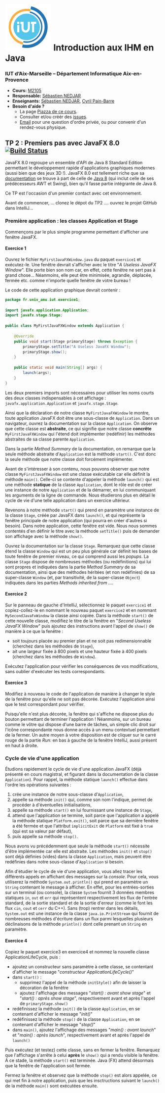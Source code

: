 # <img src="https://raw.githubusercontent.com/IUTInfoAix-M2105/Syllabus/master/assets/logo.png" alt="class logo" class="logo"/> Introduction aux IHM en Java 

### IUT d’Aix-Marseille – Département Informatique Aix-en-Provence

* **Cours:** [M2105](http://cache.media.enseignementsup-recherche.gouv.fr/file/25/09/7/PPN_INFORMATIQUE_256097.pdf)
* **Responsable:** [Sébastien NEDJAR](mailto:sebastien.nedjar@univ-amu.fr)
* **Enseignants:** [Sébastien NEDJAR](mailto:sebastien.nedjar@univ-amu.fr), [Cyril Pain-Barre](mailto:cyril.pain-barre@univ-amu.fr)
* **Besoin d'aide ?**
    * La page [Piazza de ce cours](https://piazza.com/univ-amu.fr/spring2017/m2105/home).
    * Consulter et/ou créér des [issues](https://github.com/IUTInfoAix-M2105/tp1/issues).
    * [Email](mailto:sebastien.nedjar@univ-amu.fr) pour une question d'ordre privée, ou pour convenir d'un rendez-vous physique.

## TP 2 : Premiers pas avec JavaFX 8.0 [![Build Status](https://travis-ci.com/IUTInfoAix-M2105/tp2.svg?token=zPXgu159amQhEb4ShTxW)](https://travis-ci.com/IUTInfoAix-M2105/tp2)

JavaFX 8.0 regroupe un ensemble d'API de Java 8 Standard Edition permettant le développement rapide d'applications graphiques modernes (aussi bien que des jeux 3D !).
JavaFX 8.0 est tellement riche que sa [documentation](https://docs.oracle.com/javase/8/javafx/api/toc.htm) se trouve à part de celle de 
[Java 8](https://docs.oracle.com/javase/8/docs/api/index.html?overview-summary.html) (qui inclut celle de ses prédécesseurs AWT et Swing), bien qu'il fasse partie intégrante de Java 8.

Ce TP est l'occasion d'un premier contact avec cet environnement.

Avant de commencer, ... clonez le dépot du TP2 .... ouvrez le projet GitHub dans IntelliJ...

### Première application : les classes Application et Stage

Commençons par le plus simple programme permettant d'afficher une fenêtre JavaFX.

#### Exercice 1

Ouvrez le fichier `MyFirstJavaFXWindow.java` du paquet `exercice1` et exécutez-le.
Une fenêtre devrait s'afficher avec le titre "*A Useless JavaFX Window*".
Elle porte bien son nom car, en effet, cette fenêtre ne sert pas à grand chose...
Néanmoins, elle peut être minimisée, agrandie, déplacée, fermée etc. comme n'importe quelle fenêtre de votre bureau !

Le code de cette application graphique devrait contenir :

```java
package fr.univ_amu.iut.exercice1;

import javafx.application.Application;
import javafx.stage.Stage;

public class MyFirstJavaFXWindow extends Application {

    @Override
    public void start(Stage primaryStage) throws Exception {
        primaryStage.setTitle("A Useless JavaFX Window");
        primaryStage.show();
    }

    public static void main(String[] args) {
        launch(args);
    }
}
```

Les deux premiers imports sont nécessaires pour utiliser les noms courts 
des deux classes indispensables à cet affichage : `javafx.application.Application` et `javafx.stage.Stage`.

Ainsi que la déclaration de notre classe `MyFirstJavaFXWindow` le montre, toute application JavaFX doit être une sous-classe de `Application`.
Dans un navigateur, ouvrez la documentation sur la classe ``Application``. 
On observe que cette classe est **abstraite**, ce qui signifie que notre classe **concrête** ``MyFirstJavaFXWindow`` qui l'étend doit implémenter (redéfinir)
les méthodes abstraites de sa classe parente ``Application``.

Dans la partie *Method Summary* de la documentation, on remarque que la seule méthode abstraite d'``Application`` est la méthode ``start()``. 
C'est donc la seule méthode que notre classe doit forcément implémenter.

Avant de s'intéresser à son contenu, nous pouvons observer que notre classe ``MyFirstJavaFXWindow`` est une classe exécutable car elle définit la méthode ``main()``.
Celle-ci se contente d'appeler la méthode ``launch()`` qui est une méthode **statique** de la classe ``Application``, dont le rôle est de créer une instance de notre ``Application`` et de la démarrer, 
en lui communiquant les arguments de la ligne de commande.
Nous étudierons plus en détail le cycle de vie d'une telle application dans un exercice ultérieur.

Revenons à notre méthode ``start()`` qui prend en paramètre une instance de la classe ``Stage``, créée par JavaFX dans ``launch()``, 
et qui représente la fenêtre principale de notre application (qui pourra en créer d'autres si besoin).
Dans notre application, cette fenêtre est vide.
Nous nous sommes contentés d'en définir le titre avec la méthode ``setTitle()`` puis de demander son affichage avec la méthode ``show()``.

Ouvrez la documentation sur la classe ``Stage``. 
Remarquez que cette classe étend la classe ``Window`` qui est un peu plus générale car définit les bases de toute fenêtre de premier niveau, ce qui comprend aussi les *popups*.
La classe ``Stage`` dispose de nombreuses méthodes (ou redéfinitions) qui lui sont propres et indiquées dans la partie *Method Summary* de sa documentation, 
ainsi que des méthodes héritées (et non redéfinies) de sa super-classe ``Window`` (et, par transitivité, de la super-classe ``Object``) indiquées dans les parties *Methods inherited from ...*.

#### Exercice 2

Sur le panneau de gauche d'IntelliJ, sélectionnez le paquet ``exercice1`` et copiez-collez-le en nommant le nouveau paquet ``exercice2`` et en nommant ``MySecondJavaFxWindow`` la classe ainsi copiée.
Dans la méthode ``start()`` de cette nouvelle classe, modifiez le titre de la fenêtre en "*Second Useless JavaFX Window*" puis 
ajoutez des instructions avant l'appel de ``show()`` de manière à ce que la fenêtre :
* soit toujours placée au premier plan et ne soit pas redimensionnable (cherchez dans les méthodes de ``Stage``),
* ait une largeur fixée à 800 pixels et une hauteur fixée à 400 pixels (cherchez dans les méthodes de ``Window``).

Exécutez l'application pour vérifier les conséquences de vos modifications, sans oublier d'exécuter les tests correspondants.

#### Exercice 3

Modifiez à nouveau le code de l'application de manière à changer le style de la fenêtre pour qu'elle ne soit pas décorée.
Exécutez l'application ainsi que le test correspondant pour vérifier.

Puisqu'elle n'est plus décorée, la fenêtre qui s'affiche ne dispose plus du bouton permettant de terminer l'application !
Néanmoins, sur un bureau comme le vôtre qui dispose d'une barre de tâches, un simple clic droit sur l'icône correspondante nous donne accès à un menu contextuel permettant de la fermer.
Un autre moyen à votre disposition est de cliquer sur le carré rouge de la partie *Run:* en bas à gauche de la fenêtre IntelliJ, aussi présent en haut à droite.


### Cycle de vie d'une application

Étudions rapidement le cycle de vie d'une application JavaFX (déjà présenté en cours magistral, et figurant dans la 
documentation de la classe ``Application``).
Pour rappel, la méthode statique ``launch()`` effectue dans l'ordre les opérations suivantes :
  1. crée une instance de notre sous-classe d'``Application``,
  2. appelle sa méthode ``init()`` qui, comme son nom l'indique, permet de procéder à d'éventuelles initialisations,
  3. appelle sa méthode ``start()`` en lui fournissant une instance de ``Stage``,
  4. attend que l'application se termine, soit parce que l'application a appelé la méthode statique ``Platform.exit()``, soit parce que sa dernière fenêtre a été fermée et que l'attribut ``implicitExit`` de ``Platform`` est fixé à ``true`` (qui est sa valeur par défaut),
  5. puis appelle sa méthode ``stop()``.

Nous avons vu précédemment que seule la méthode ``start()`` nécessite d'être implémentée car elle est abstraite.
Les méthodes ``init()`` et ``stop()`` sont déjà définies (vides) dans la classe ``Application``, mais peuvent être redéfinies dans notre sous-classe d'``Application`` si besoin. 

Afin d'étudier le cycle de vie d'une application, vous allez tracer les différents appels en affichant des messages sur la *console*.
Pour cela, vous utiliserez la méthode ``System.out.println()`` qui prend en paramètre un ``String`` contenant le message à afficher.
En effet, pour les entrées-sorties sur un terminal (ou console), la classe ``System`` fournit 3 données membres statiques ``in``, ``out`` et ``err`` 
qui représentent respectivement les flux de l'entrée standard, de la sortie standard et de la sortie d'erreur (comme le font les flux ``cin``, ``cout`` et ``cerr`` du C++).
Sans (trop) rentrer dans les détails, ``System.out`` est une instance de la classe ``java.io.PrintStream`` qui fournit de nombreuses méthodes d'écriture dans un flux parmi lesquelles plusieurs déclinaisons de la méthode ``println()`` dont celle prenant un ``String`` en paramètre.

#### Exercice 4

Copiez le paquet exercice3 en exercice4 et nommez la nouvelle classe ApplicationLifeCycle, puis :
* ajoutez un constructeur sans paramètre à cette classe, se contentant d'afficher le message "*constructeur ApplicationLifeCycle()*"
* dans ``start()`` :
  - supprimez l'appel de la méthode ``initStyle()`` afin de laisser la décoration de la fenêtre
  - ajoutez l'affichage des messages "*start() : avant show stage*" et "*start() : après show stage*", respectivement avant et après l'appel de ``primaryStage.show()``
* redéfinissez la méthode ``init()`` de la classe ``Application``, en se contenant d'afficher le message "*init()*"
* redéfinissez la méthode ``stop()`` de la classe ``Application``, en se contenant d'afficher le message "*stop()*" 
* dans ``main()``, ajoutez l'affichage des messages "*main() : avant launch*" et "*main() : après launch*", respectivement avant et après l'appel de ``launch()``

Puis exécutez (et testez) cette classe, sans en fermer la fenêtre.
Remarquez que l'affichage s'arrête à celui **après** le ``show()`` qui a rendu visible la fenêtre.
À ce stade, la méthode ``start()`` est terminée.
Java (FX) attend désormais que la fenêtre de l'application soit fermée.

Fermez la fenêtre et observez que la méthode ``stop()`` est alors appelée, ce qui met fin à notre application, 
puis que les insctructions suivant le ``launch()`` de la méthode ``main()`` sont exécutées ensuite.



